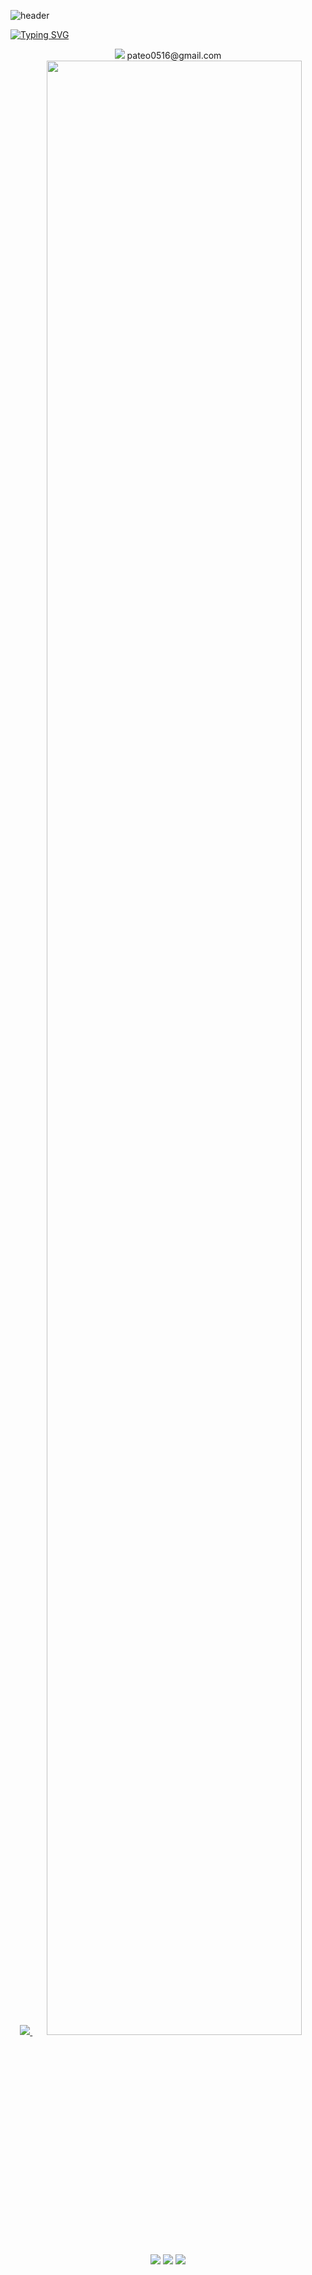 ![header](https://capsule-render.vercel.app/api?type=waving&color=gradient&height=120&animation=fadeIn&section=footer&text=😊👋🤝&fontAlign=70)

[![Typing SVG](https://readme-typing-svg.herokuapp.com/?color=f0f6fc&lines=Welcome+bomin's+Github!&font=Redressed&size=40)](https://git.io/typing-svg)

<div align=center> 
<img src="https://img.shields.io/badge/gmail-%23EA4335.svg?&style=for-the-badge&logo=gmail&logoColor=white" /> pateo0516@gmail.com
</div>

<div align=center>
<a href="s">
  <img src="https://github-readme-stats.vercel.app/api/top-langs/?username=bomin12&exclude_repo=bomin12.github.io&layout=compact&theme=tokyonight" />
</a>

<a href="s">
  <img src="https://github-readme-stats.vercel.app/api?username=bomin12&theme=tokyonight&show_icons=true" width="90%" />
</a>
</div>

<div align=center>
<img src="https://img.shields.io/badge/c-%23A8B9CC.svg?&style=for-the-badge&logo=c&logoColor=black" />
<img src="https://img.shields.io/badge/c%2B%2B-%2300599C.svg?&style=for-the-badge&logo=c%2B%2B&logoColor=white" />
<img src="https://img.shields.io/badge/unity-%23000000.svg?&style=for-the-badge&logo=unity&logoColor=white" />
</div>



